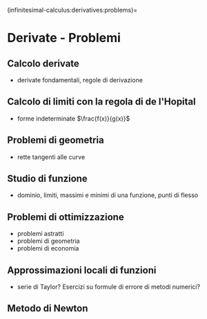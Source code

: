 (infinitesimal-calculus:derivatives:problems)=
# Derivate - Problemi

## Calcolo derivate
- derivate fondamentali, regole di derivazione

## Calcolo di limiti con la regola di de l'Hopital
- forme indeterminate $\frac{f(x)}{g(x)}$

## Problemi di geometria
- rette tangenti alle curve

## Studio di funzione
- dominio, limiti, massimi e minimi di una funzione, punti di flesso

## Problemi di ottimizzazione
- problemi astratti
- problemi di geometria
- problemi di economia

## Approssimazioni locali di funzioni
- serie di Taylor? Esercizi su formule di errore di metodi numerici?

## Metodo di Newton
